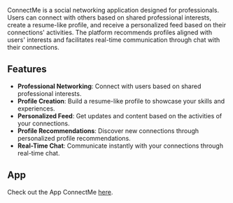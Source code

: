 ConnectMe is a social networking application designed for professionals. Users can connect with others based on shared professional interests, create a resume-like profile, and receive a personalized feed based on their connections' activities. The platform recommends profiles aligned with users' interests and facilitates real-time communication through chat with their connections.

## Features

- **Professional Networking**: Connect with users based on shared professional interests.
- **Profile Creation**: Build a resume-like profile to showcase your skills and experiences.
- **Personalized Feed**: Get updates and content based on the activities of your connections.
- **Profile Recommendations**: Discover new connections through personalized profile recommendations.
- **Real-Time Chat**: Communicate instantly with your connections through real-time chat.

## App

Check out the App ConnectMe [here](https://connectme-three.vercel.app/).
